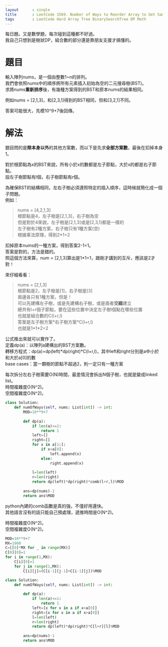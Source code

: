 ```yaml
--- 
layout      : single
title       : LeetCode 1569. Number of Ways to Reorder Array to Get Same BST
tags        : LeetCode Hard Array Tree BinarySearchTree DP Math
---
```

每日題。又是數學題，每次碰到這種都不好過。  
我自己只想到是樹狀DP，組合數的部分還是靠朋友支援才搞懂的。  

# 題目
輸入陣列nums，是一個由整數1\~n的排列。  
我們會依照nums中的順序將所有元素插入初始為空的二元搜尋樹(BST)。  
求將nums**重新排序**後，有幾種方案得到的BST和原本nums的結果相同。  

例如nums = [2,1,3]，和[2,3,1]得到的BST相同，但和[3,2,1]不同。  

答案可能很大，先模10^9+7後回傳。  

# 解法
題目問的是**除本身以外**的其他方案數，而以下是先求**全部方案數**，最後在扣掉本身1。  

對於根節點為x的BST來說，所有小於x的數都是左子節點，大於x的都是右子節點。  
設左子樹節點有l個，右子樹節點有r個。  

為確保BST的結構相同，左右子樹必須遵照特定的插入順序，這時候就簡化成一個子問題。  
例如：  
> nums = [4,2,1,3]  
> 根節點是4，左子樹是[2,1,3]，右子樹為空  
> 但是對於4來說，左子樹是[2,1,3]或是[2,3,1]都是一樣的  
> 左子樹有2種方案，右子樹只有1種方案(空)  
> 根據乘法原理，得到2\*1=2  

扣掉原本nums的一種方案，得到答案2-1=1。  
答案是對的，方法是錯的。  
照這個方法來算，num = [2,1,3]算出是1\*1=1，跟剛才講到的互斥，應該是2才對！  

來仔細看看：  
> nums = [2,1,3]  
> 根節點是2，左子樹是[1]，右子樹是[3]  
> 兩邊各只有1種方案，但是！  
> 可以先建構左子樹，或是先建構右子樹，或是兩者**交織**建立  
> 總共有l+r個子節點，要在這些位置中決定左子樹l個點在哪些位置  
> 也就是組合數的C(l+r,l)  
> 答案是左子樹方案\*右子樹方案\*C(l+r,l)  
> 也就是1\*1\*2=2  

公式推出來就可以實作了。  
定義dp(a)：以陣列a建構出的BST方案數。  
轉移方程式：dp(a)=dp(left)\*dp(right)\*C(l+r,l)，其中left和right分別是a中小於和大於a[0]的數    
base cases：當一顆樹的節點不超過2，則一定只有一種方案  

每次拆分左右子樹需要O(N)時間，最差情況會拆出N個子樹，也就是變成linked list。  
時間複雜度O(N^2)。  
空間複雜度O(N^2)。  

```python
class Solution:
    def numOfWays(self, nums: List[int]) -> int:
        MOD=10**9+7
   
        def dp(a):
            if len(a)<=2:
                return 1
            left=[]
            right=[]
            for x in a[1:]:
                if x<a[0]:
                    left.append(x)
                else:
                    right.append(x)
            
            l=len(left)
            r=len(right)
            return dp(left)*dp(right)*comb(l+r,l)%MOD
                
        ans=dp(nums)-1
        return ans%MOD
```

python內建的comb函數是真的強，不僅好用還快。  
其他語言沒有的話只能自己預處理，遞推時間是O(N^2)。  

時間複雜度O(N^2)。  
空間複雜度O(N^2)。  

```python
MOD=10**9+7
MX=1000
C=[[0]*MX for _ in range(MX)]
C[0][0]=1
for i in range(1,MX):
    C[i][0]=1
    for j in range(1,MX):
        C[i][j]=(C[i-1][j-1]+C[i-1][j])%MOD

class Solution:
    def numOfWays(self, nums: List[int]) -> int:
   
        def dp(a):
            if len(a)<=1:
                return 1
            left=[x for x in a if x<a[0]]
            right=[x for x in a if x>a[0]]            
            l=len(left)
            r=len(right)
            return dp(left)*dp(right)*C[l+r][l]%MOD
                
        ans=dp(nums)-1
        return ans%MOD
```
